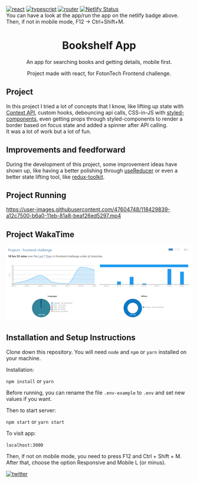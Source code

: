 
[![react](https://badges.aleen42.com/src/react.svg)](https://reactjs.org/)
[![typescript](https://badges.aleen42.com/src/typescript.svg)](https://reactrouter.com/)
[![router](https://badges.aleen42.com/src/router.svg)](https://www.typescriptlang.org/)
[![Netlify Status](https://api.netlify.com/api/v1/badges/e0520c02-e3c3-4f95-9ab4-e9bc6de8ef9c/deploy-status)](https://lucas-giraldelli-bookshelf.netlify.app/) </br>
You can have a look at the app/run the app on the netlify badge above. Then, if not in mobile mode, F12 -> Ctrl+Shift+M.


<h1 align="center">Bookshelf App</h1>
<p align="center">An app for searching books and getting details, mobile first.</p>
<p align="center">Project made with react, for FotonTech Frontend challenge.</p>

## Project
In this project I tried a lot of concepts that I know, like lifting up state with [Context API](https://reactjs.org/docs/context.html), custom hooks, debouncing api calls, CSS-in-JS with [styled-components](https://styled-components.com/), 
even getting props through styled-components to render a border based on focus state and added a spinner after API calling. </br>
It was a lot of work but a lot of fun.

## Improvements and feedforward
During the development of this project, some improvement ideas have shown up, like having a better polishing through [useReducer](https://reactjs.org/docs/hooks-reference.html#usereducer) or even a better state lifting tool, like [redux-toolkit](https://redux-toolkit.js.org/).

## Project Running
https://user-images.githubusercontent.com/47604748/118429839-a12c7500-b6a0-11eb-81a8-beaf26ed5297.mp4

## Project WakaTime
![ Hours ](/repo/waka_time_project.png)

## Installation and Setup Instructions

Clone down this repository. You will need `node` and `npm` or `yarn` installed on your machine.

Installation:

`npm install`
or
`yarn`

Before running, you can rename the file `.env-example` to `.env` and set new values if you want.

Then to start server:

`npm start`
or
`yarn start`

To visit app:

`localhost:3000`

Then, if not on mobile mode, you need to press F12 and Ctrl + Shift + M. After that, choose the option Responsive  and Mobile L (or minus).

[![twitter](https://badges.aleen42.com/src/twitter.svg)](https://twitter.com/lucasgiraldelli)

